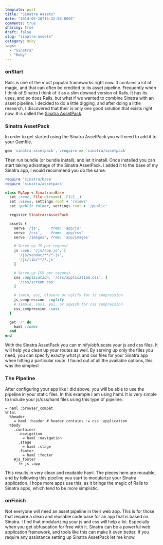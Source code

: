 ```yaml
---
template: post
title: "Sinatra Assets"
date: "2014-05-26T15:32:56.000Z"
comments: true
sharing: true
draft: false
slug: "sinatra-assets"
category: Ruby
tags:
  - "Sinatra"
  - "Ruby"
---
```


### onStart
Rails is one of the most popular frameworks right now. It contains a lot of magic, and that can often be credited to its asset pipeline. Frequently when I think of Sinatra I think of it as a slim downed version of Rails. It has its uses, and so does Rails, but what if we wanted to combine Sinatra with an asset pipeline. I decided to do a little digging, and after doing a little research, I discovered that their is only one good solution that exists right now. It is called the [Sinatra AssetPack](https://github.com/rstacruz/sinatra-assetpack).

### Sinatra AssetPack
In order to get started using the Sinatra AssetPack you will need to add it to your Gemfile.

```ruby Gemfile
gem 'sinatra-assetpack', :require => 'sinatra/assetpack'
```

Then run bundle (or bundle install), and let it install. Once installed you can start taking advantage of the Sinatra AssetPack. I added it to the base of my Sinatra app, I would recommend you do the same.

```ruby Base
require 'sinatra/base'
require 'sinatra/assetpack'

class MyApp < Sinatra::Base
  set :root, File.dirname(__FILE__)
  set :views, settings.root + '/views'
  set :public_folder, settings.root + '/public'

  register Sinatra::AssetPack

  assets {
    serve '/js',     from: 'app/js'
    serve '/css',    from: 'app/css'
    serve '/images', from: 'app/images'

    # Serve up JS per request
    js :app, '/js/app.js', [
      '/js/vendor/**/*.js',
      '/js/lib/**/*.js'
    ]

    # Serve up CSS per request
    css :application, '/css/application.css', [
      '/css/screen.css'
    ]

    # jsmin, yui, closure or uglify for js compression
    js_compression  :uglify
    # simple, sass, yui, or sqwish for css compression
    css_compression :sass
  }

  get '/' do
    haml :index
  end
end
```

With the Sinatra AssetPack you can minify/obfuscate your js and css files. It will help you clean up your routes as well. By serving up only the files you need, you can specify exactly what js and css files for your Sinatra app when hitting a particular route. I found out of all the available options, this was the simplest


### The Pipeline
After configuring your app like I did above, you will be able to use the pipeline in your static files. In this example I am using haml. It is very simple to include your js/css/haml files using this type of pipeline.

```haml Index
= haml :browser_compat
%html
  %header
    = haml :header # header contains != css :application
  %body
    .container
      .navigation
        = haml :navigation
      .stage
        = haml :stage
      .footer
        = haml :footer
    #js_footer
      != js :app
```

This results in very clean and readable haml. The pieces here are reusable, and by following this pipeline you start to modularize your Sinatra application. I hope more apps use this, as it brings the magic of Rails to Sinatra apps, which tend to be more simplistic.

### onFinish
Not everyone will need an asset pipeline in their web app. This is for those that require a clean and reusable code base for an app that is based on Sinatra. I find that modularizing your js and css will help a lot. Especially when you get obfuscation for free with it. Sinatra can be a powerful web application framework, and tools like this can make it even better. If you require any assistance setting up Sinatra AssetPack let me know.
